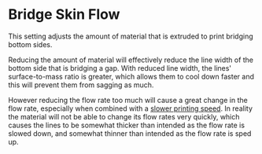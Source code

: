 Bridge Skin Flow
====
This setting adjusts the amount of material that is extruded to print bridging bottom sides.

Reducing the amount of material will effectively reduce the line width of the bottom side that is bridging a gap. With reduced line width, the lines' surface-to-mass ratio is greater, which allows them to cool down faster and this will prevent them from sagging as much.

However reducing the flow rate too much will cause a great change in the flow rate, especially when combined with a [slower printing speed](bridge_skin_speed.md). In reality the material will not be able to change its flow rates very quickly, which causes the lines to be somewhat thicker than intended as the flow rate is slowed down, and somewhat thinner than intended as the flow rate is sped up.